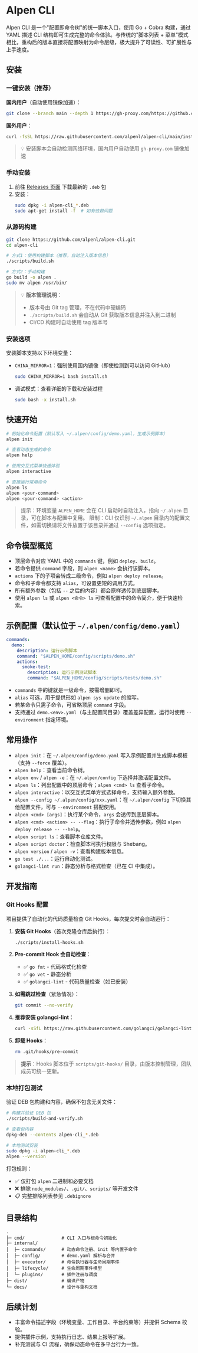 # Alpen CLI

Alpen CLI 是一个"配置即命令树"的统一脚本入口，使用 Go + Cobra 构建，通过 YAML 描述 CLI 结构即可生成完整的命令体验。与传统的"脚本列表 + 菜单"模式相比，重构后的版本直接将配置映射为命令层级，极大提升了可读性、可扩展性与上手速度。

## 安装

### 一键安装（推荐）

**国内用户**（自动使用镜像加速）：
```bash
git clone --branch main --depth 1 https://gh-proxy.com/https://github.com/Alpenl/alpen-cli.git && cd alpen-cli && sudo bash install.sh
```

**国外用户**：
```bash
curl -fsSL https://raw.githubusercontent.com/alpenl/alpen-cli/main/install.sh | sudo bash
```

> 💡 安装脚本会自动检测网络环境，国内用户自动使用 `gh-proxy.com` 镜像加速

### 手动安装

1. 前往 [Releases 页面](https://github.com/alpenl/alpen-cli/releases/latest) 下载最新的 `.deb` 包
2. 安装：
   ```bash
   sudo dpkg -i alpen-cli_*.deb
   sudo apt-get install -f  # 如有依赖问题
   ```

### 从源码构建

```bash
git clone https://github.com/alpenl/alpen-cli.git
cd alpen-cli

# 方式1：使用构建脚本（推荐，自动注入版本信息）
./scripts/build.sh

# 方式2：手动构建
go build -o alpen .
sudo mv alpen /usr/bin/
```

> 💡 **版本管理说明**：
> - 版本号由 Git tag 管理，不在代码中硬编码
> - `./scripts/build.sh` 会自动从 Git 获取版本信息并注入到二进制
> - CI/CD 构建时自动使用 tag 版本号

### 安装选项

安装脚本支持以下环境变量：

- `CHINA_MIRROR=1`：强制使用国内镜像（即使检测到可以访问 GitHub）
  ```bash
  sudo CHINA_MIRROR=1 bash install.sh
  ```

- 调试模式：查看详细的下载和安装过程
  ```bash
  sudo bash -x install.sh
  ```

## 快速开始

```bash
# 初始化命令配置（默认写入 ~/.alpen/config/demo.yaml，生成示例脚本）
alpen init

# 查看动态生成的命令
alpen help

# 使用交互式菜单快速体验
alpen interactive

# 直接运行常用命令
alpen ls
alpen <your-command>
alpen <your-command> <action>
```

> 提示：环境变量 `ALPEN_HOME` 会在 CLI 启动时自动注入，指向 `~/.alpen` 目录，可在脚本与配置中复用。
> 限制：CLI 仅识别 `~/.alpen` 目录内的配置文件，如需切换请将文件放置于该目录并通过 `--config` 选项指定。

## 命令模型概览

- 顶层命令对应 YAML 中的 `commands` 键，例如 `deploy`、`build`。
- 若命令提供 `command` 字段，则 `alpen <name>` 会执行该脚本。
- `actions` 下的子项会转成二级命令，例如 `alpen deploy release`。
- 命令和子命令都支持 `alias`，可设置更短的调用方式。
- 所有额外参数（包括 `--` 之后的内容）都会原样透传到底层脚本。
- 使用 `alpen ls` 或 `alpen <命令> ls` 可查看配置中的命令简介，便于快速检索。

## 示例配置（默认位于 `~/.alpen/config/demo.yaml`）

```yaml
commands:
  demo:
    description: 运行示例脚本
    command: "$ALPEN_HOME/config/scripts/demo.sh"
    actions:
      smoke-test:
        description: 运行示例测试脚本
        command: "$ALPEN_HOME/config/scripts/tests/demo.sh"
```

- `commands` 中的键就是一级命令，按需增删即可。
- `alias` 可选，用于提供形如 `alpen sys update` 的缩写。
- 若某命令只需子命令，可省略顶层 `command` 字段。
- 支持通过 `demo.<env>.yaml`（与主配置同目录）覆盖差异配置，运行时使用 `--environment` 指定环境。

## 常用操作

- `alpen init`：在 `~/.alpen/config/demo.yaml` 写入示例配置并生成脚本模板（支持 `--force` 覆盖）。
- `alpen help`：查看当前命令树。
- `alpen env` / `alpen -e`：在 `~/.alpen/config` 下选择并激活配置文件。
- `alpen ls`：列出配置中的顶层命令；`alpen <cmd> ls` 查看子命令。
- `alpen interactive`：以交互式菜单方式选择命令，支持输入额外参数。
- `alpen --config ~/.alpen/config/xxx.yaml`：在 `~/.alpen/config` 下切换其他配置文件，可与 `--environment` 搭配使用。
- `alpen <cmd> [args]`：执行某个命令，`args` 会透传到底层脚本。
- `alpen <cmd> <action> -- --flag`：执行子命令并透传参数，例如 `alpen deploy release -- --help`。
- `alpen script ls`：查看脚本仓库文件。
- `alpen script doctor`：检查脚本可执行权限与 Shebang。
- `alpen version` / `alpen -v`：查看构建版本信息。
- `go test ./...`：运行自动化测试。
- `golangci-lint run`：静态分析与格式检查（已在 CI 中集成）。

## 开发指南

### Git Hooks 配置

项目提供了自动化的代码质量检查 Git Hooks，每次提交时会自动运行：

1. **安装 Git Hooks**（首次克隆仓库后执行）：
   ```bash
   ./scripts/install-hooks.sh
   ```

2. **Pre-commit Hook 会自动检查**：
   - ✅ `go fmt` - 代码格式化检查
   - ✅ `go vet` - 静态分析
   - ✅ `golangci-lint` - 代码质量检查（如已安装）

3. **如需跳过检查**（紧急情况）：
   ```bash
   git commit --no-verify
   ```

4. **推荐安装 golangci-lint**：
   ```bash
   curl -sSfL https://raw.githubusercontent.com/golangci/golangci-lint/master/install.sh | sh -s -- -b $(go env GOPATH)/bin
   ```

5. **卸载 Hooks**：
   ```bash
   rm .git/hooks/pre-commit
   ```

> **提示**：Hooks 脚本位于 `scripts/git-hooks/` 目录，由版本控制管理，团队成员可统一更新。

### 本地打包测试

验证 DEB 包构建和内容，确保不包含无关文件：

```bash
# 构建并验证 DEB 包
./scripts/build-and-verify.sh

# 查看包内容
dpkg-deb --contents alpen-cli_*.deb

# 本地测试安装
sudo dpkg -i alpen-cli_*.deb
alpen --version
```

打包规则：
- ✅ 仅打包 `alpen` 二进制和必要文档
- ❌ 排除 `node_modules/`、`.git/`、`scripts/` 等开发文件
- 📋 完整排除列表参见 `.debignore`

## 目录结构

```
.
├─ cmd/              # CLI 入口与根命令初始化
├─ internal/
│  ├─ commands/      # 动态命令注册、init 等内置子命令
│  ├─ config/        # demo.yaml 解析与合并
│  ├─ executor/      # 命令执行器与生命周期事件
│  ├─ lifecycle/     # 生命周期事件模型
│  └─ plugins/       # 插件注册与调度
├─ dist/             # 编译产物
└─ docs/             # 设计与重构文档
```

## 后续计划

- 丰富命令描述字段（环境变量、工作目录、平台约束等）并提供 Schema 校验。
- 提供插件示例，支持执行日志、结果上报等扩展。
- 补充测试与 CI 流程，确保动态命令在多平台行为一致。
